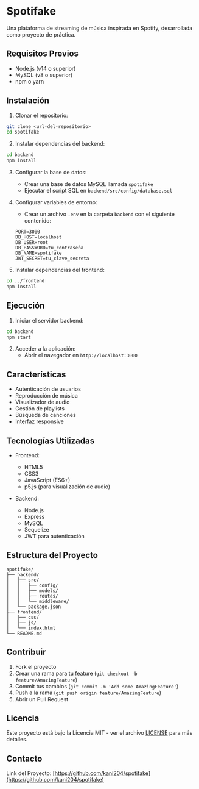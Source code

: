 # Spotifake

Una plataforma de streaming de música inspirada en Spotify, desarrollada como proyecto de práctica.

## Requisitos Previos

- Node.js (v14 o superior)
- MySQL (v8 o superior)
- npm o yarn

## Instalación

1. Clonar el repositorio:
```bash
git clone <url-del-repositorio>
cd spotifake
```

2. Instalar dependencias del backend:
```bash
cd backend
npm install
```

3. Configurar la base de datos:
   - Crear una base de datos MySQL llamada `spotifake`
   - Ejecutar el script SQL en `backend/src/config/database.sql`

4. Configurar variables de entorno:
   - Crear un archivo `.env` en la carpeta `backend` con el siguiente contenido:
   ```
   PORT=3000
   DB_HOST=localhost
   DB_USER=root
   DB_PASSWORD=tu_contraseña
   DB_NAME=spotifake
   JWT_SECRET=tu_clave_secreta
   ```

5. Instalar dependencias del frontend:
```bash
cd ../frontend
npm install
```

## Ejecución

1. Iniciar el servidor backend:
```bash
cd backend
npm start
```

2. Acceder a la aplicación:
   - Abrir el navegador en `http://localhost:3000`

## Características

- Autenticación de usuarios
- Reproducción de música
- Visualizador de audio
- Gestión de playlists
- Búsqueda de canciones
- Interfaz responsive

## Tecnologías Utilizadas

- Frontend:
  - HTML5
  - CSS3
  - JavaScript (ES6+)
  - p5.js (para visualización de audio)

- Backend:
  - Node.js
  - Express
  - MySQL
  - Sequelize
  - JWT para autenticación

## Estructura del Proyecto

```
spotifake/
├── backend/
│   ├── src/
│   │   ├── config/
│   │   ├── models/
│   │   ├── routes/
│   │   └── middleware/
│   └── package.json
├── frontend/
│   ├── css/
│   ├── js/
│   └── index.html
└── README.md
```

## Contribuir

1. Fork el proyecto
2. Crear una rama para tu feature (`git checkout -b feature/AmazingFeature`)
3. Commit tus cambios (`git commit -m 'Add some AmazingFeature'`)
4. Push a la rama (`git push origin feature/AmazingFeature`)
5. Abrir un Pull Request

## Licencia

Este proyecto está bajo la Licencia MIT - ver el archivo [LICENSE](LICENSE) para más detalles.

## Contacto

Link del Proyecto: [https://github.com/kani204/spotifake](https://github.com/kani204/spotifake) 
